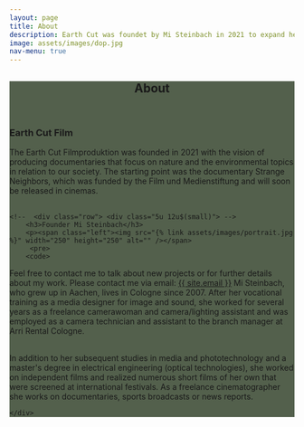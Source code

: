 ```yaml
---
layout: page
title: About 
description: Earth Cut was foundet by Mi Steinbach in 2021 to expand her filmmaking to documentaries that reflect her personal signature.
image: assets/images/dop.jpg
nav-menu: true
---
```


<!-- Main -->
<div id="main" class="alt" style="background-color: #192b0fbd">

<!-- One -->
<section id="one">
	<div class="inner">
		<header class="major">
			<h1>About</h1>
		</header>
<h3>Earth Cut Film</h3>
		The Earth Cut Filmproduktion was founded in 2021 with the vision of producing documentaries that focus on nature and the environmental topics in relation to our society. The starting point was the documentary Strange Neighbors, which was funded by the Film und Medienstiftung and will soon be released in cinemas. 
		<br> <br>
		
	<!--  <div class="row"> <div class="5u 12u$(small)"> -->
		<h3>Founder Mi Steinbach</h3>
		<p><span class="left"><img src="{% link assets/images/portrait.jpg %}" width="250" height="250" alt="" /></span>
         <pre>
        <code>
Feel free to contact me to talk about new projects or for further details about my work.
Please contact me via email:
<a href="mailto:{{ site.email }}">{{ site.email }}</a> 
        </code>
        </pre>
Mi Steinbach, who grew up in Aachen, lives in Cologne since 2007. After her vocational training as a media designer for image and sound, she worked for several years as a freelance camerawoman and camera/lighting assistant and was employed as a camera technician and assistant to the branch manager at Arri Rental Cologne.  <br> <br>

In addition to her subsequent studies in media and phototechnology and a master's degree in electrical engineering (optical technologies), she worked on independent films and realized numerous short films of her own that were screened at international festivals. As a freelance cinematographer she works on documentaries, sports broadcasts or news reports.</p>
  


	</div>
</div>
